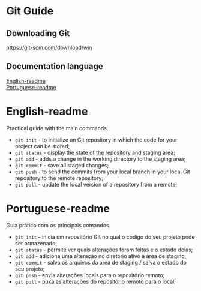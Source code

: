 # Git Guide

## Downloading Git

https://git-scm.com/download/win

## Documentation language

[English-readme](#English-readme) <br />
[Portuguese-readme](#Portuguese-readme)

# English-readme

Practical guide with the main commands.

- `git init` - to initialize an Git repository in which the code for your project can be stored;
- `git status` - display the state of the repository and staging area;
- `git add` - adds a change in the working directory to the staging area;
- `git commit` - save all staged changes;
- `git push` - to send the commits from your local branch in your local Git repository to the remote repository;
- `git pull` - update the local version of a repository from a remote;

# Portuguese-readme

Guia prático com os principais comandos.

- `git init` - inicia um repositório Git no qual o código do seu projeto pode ser armazenado;
- `git status` - permite ver quais alterações foram feitas e o estado delas;
- `git add` - adiciona uma alteração no diretório ativo à área de staging;
- `git commit` - salva os arquivos da área de staging / salva o estado do seu projeto;
- `git push` - envia alterações locais para o repositório remoto;
- `git pull` - puxa as alterações do repositório remoto para o local;
